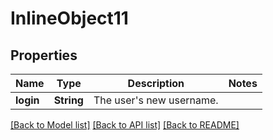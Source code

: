 # InlineObject11

## Properties
Name | Type | Description | Notes
------------ | ------------- | ------------- | -------------
**login** | **String** | The user&#39;s new username. | 

[[Back to Model list]](../README.md#documentation-for-models) [[Back to API list]](../README.md#documentation-for-api-endpoints) [[Back to README]](../README.md)


